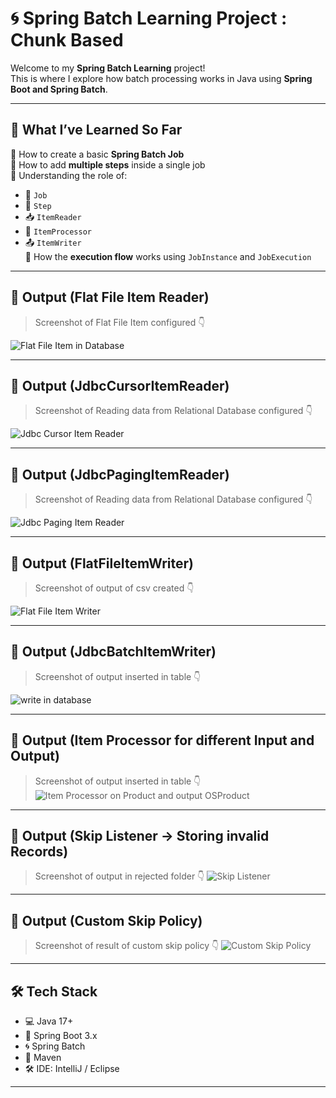 # 🌀 Spring Batch Learning Project : Chunk Based 

Welcome to my **Spring Batch Learning** project!  
This is where I explore how batch processing works in Java using **Spring Boot and Spring Batch**.

---


## 🚀 What I’ve Learned So Far

🔹 How to create a basic **Spring Batch Job**  
🔹 How to add **multiple steps** inside a single job  
🔹 Understanding the role of:
- 🧩 `Job`
- 🧩 `Step`
- 📥 `ItemReader`
- 🔄 `ItemProcessor`
- 📤 `ItemWriter`  
🔹 How the **execution flow** works using `JobInstance` and `JobExecution`

---



## 📸 Output (Flat File Item Reader)

> Screenshot of Flat File Item  configured 👇

![Flat File Item in Database](https://github.com/user-attachments/assets/e8c461cc-5a81-4ed4-9df5-fa0c9ba4d4d0)

---

## 📸 Output (JdbcCursorItemReader)

> Screenshot of Reading data from Relational Database  configured 👇

![Jdbc Cursor Item Reader](https://github.com/user-attachments/assets/12ca2433-3e97-4c5c-89de-575c54289f1b)

---

## 📸 Output (JdbcPagingItemReader)

> Screenshot of Reading data from Relational Database  configured 👇

![Jdbc Paging Item Reader](https://github.com/user-attachments/assets/98da08b6-66fa-4f21-8c95-ad797951506e)

---

## 📸 Output (FlatFileItemWriter)

> Screenshot of output of csv created  👇

![Flat File Item Writer](https://github.com/user-attachments/assets/08a9884a-dc42-4a7b-92ef-44e8d4f86998)

---

## 📸 Output (JdbcBatchItemWriter)

> Screenshot of output inserted in table  👇

![write in database](https://github.com/user-attachments/assets/1ab74b5c-fb63-4331-9ca5-fb9bb66f613e)

---

## 📸 Output (Item Processor for different Input and Output)

> Screenshot of output inserted in table  👇
![Item Processor on Product and output OSProduct ](https://github.com/user-attachments/assets/c1c6f72b-1fd8-4c5f-a1ec-61c7eb0d1ad4)

---

## 📸 Output (Skip Listener -> Storing invalid Records)

> Screenshot of output in rejected folder  👇
![Skip Listener](https://github.com/user-attachments/assets/1ce16b86-5fda-452d-895a-73ef28069972)

---

## 📸 Output (Custom Skip Policy)

> Screenshot of result of custom skip policy  👇
![Custom Skip Policy](https://github.com/user-attachments/assets/e9dd3a94-c2f4-47a8-9349-b70e33053a2f)

---


## 🛠 Tech Stack

- 💻 Java 17+
- 🧩 Spring Boot 3.x
- 🌀 Spring Batch
- 🧪 Maven
- 🛠️ IDE: IntelliJ / Eclipse

---

